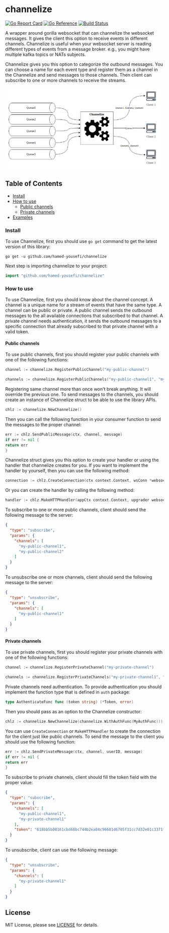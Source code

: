 # channelize
[![Go Report Card](https://goreportcard.com/badge/github.com/hamed-yousefi/channelize)](https://goreportcard.com/report/github.com/hamed-yousefi/channelize)
[![Go Reference](https://pkg.go.dev/badge/github.com/hamed-yousefi/channelize.svg)](https://pkg.go.dev/github.com/hamed-yousefi/channelize)
[![Build Status](https://app.travis-ci.com/hamed-yousefi/channelize.svg?branch=master)](https://app.travis-ci.com/hamed-yousefi/channelize)

A wrapper around gorilla websocket that can channelize the websocket messages. It gives the client this option to
receive events in different channels. Channelize is useful when your websocket server is reading different types
of events from a message broker. e.g., you might have multiple kafka topics or NATs subjects.

Channelize gives you this option to categorize the outbound messages. You can choose a name for each event type
and register them as a channel in the Channelize and send messages to those channels. Then client can subscribe
to one or more channels to receive the streams.

![channelize](images/channelize.png?raw=true "channelize")

## Table of Contents

* [Install](#Install)
* [How to use](#How-to-use)
    * [Public channels](#Public-channels)
    * [Private channels](#Private-channels)
* [Examples](https://github.com/hamed-yousefi/channelize/tree/master/_examples)

### Install

To use Channelize, first you should use `go get` command to get the latest version of this library:

```shell
go get -u github.com/hamed-yousefi/channelize
```

Next step is importing channelize to your project:

```go
import "github.com/hamed-yousefi/channelize"
```

### How to use

To use Channelize, first you should know about the channel concept. A channel is a unique name for a stream of events
that have the same type. A channel can be public or private. A public channel sends the outbound messages to the all
available connections that subscribed to that channel. A private channel needs authentication, it sends the outbound
messages to a specific connection that already subscribed to that private channel with a valid token.

#### Public channels

To use public channels, first you should register your public channels with one of the following functions:

```go
channel := channelize.RegisterPublicChannel("my-public-channel")
```

```go
channels := channelize.RegisterPublicChannels("my-public-channel1", "my-public-channel2")
```

Registering same channel more than once won't break anything. It will override the previous one.
To send messages to the channels, you should create an instance of Channelize struct to be able to use the library
APIs.

```go
chlz := channelize.NewChannelize()
```

Then you can call the following function in your consumer function to send the messages to the proper channel:

```go
err := chlz.SendPublicMessage(ctx, channel, message)
if err != nil {
return err
}
```

Channelize struct gives you this option to create your handler or using the handler that channelize creates for you.
If you want to implement the handler by yourself, then you can use the following method:

```go
connection := chlz.CreateConnection(ctx context.Context, wsConn *websocket.Conn, options ...conn.Option)
```

Or you can create the handler by calling the following method:

```go
handler := chlz.MakeHTTPHandler(appCtx context.Context, upgrader websocket.Upgrader, options ...conn.Option)
```

To subscribe to one or more public channels, client should send the following message to the server:

```json
{
  "type": "subscribe",
  "params": {
    "channels": [
      "my-public-channel1",
      "my-public-channel2"
    ]
  }
}
```

To unsubscribe one or more channels, client should send the following message to the server:

```json
{
  "type": "unsubscribe",
  "params": {
    "channels": [
      "my-public-channel1"
    ]
  }
}
```

#### Private channels

To use private channels, first you should register your private channels with one of the following functions:

```go
channel := channelize.RegisterPrivateChannel("my-private-channel")
```

```go
channels := channelize.RegisterPrivateChannels("my-private-channel1", "my-private-channel2")
```

Private channels need authentication. To provide authentication you should implement the function type that is defined
in `auth` package:

```go
type AuthenticateFunc func (token string) (*Token, error)
```

Then you should pass as an option to the Channelize constructor:

```go
chlz := channelize.NewChannelize(channelize.WithAuthFunc(MyAuthFunc)))
```

You can use `CreateConnection` or `MakeHTTPHandler` to create the connection for the client just like public channels.
To send the message to the client you should use the following function:

```go
err := chlz.SendPrivateMessage(ctx, channel, userID, message)
if err != nil {
return err
}
```

To subscribe to private channels, client should fill the token field with the proper value:

```json
{
  "type": "subscribe",
  "params": {
    "channels": [
      "my-public-channel1",
      "my-private-channel1"
    ],
    "token": "618bb5b00161cbd68bc744b2ea84c96601d6705f31cc7d32e01c3371f6e7"
  }
}
```

To unsubscribe, client can use the following message:

```json
{
  "type": "unsubscribe",
  "params": {
    "channels": [
      "my-private-channel1"
    ]
  }
}
```

## License

MIT License, please see [LICENSE](https://github.com/hamed-yousefi/channelize/blob/master/LICENSE) for details.